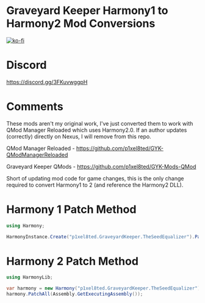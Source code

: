 # Graveyard Keeper Harmony1 to Harmony2 Mod Conversions

[![ko-fi](https://ko-fi.com/img/githubbutton_sm.svg)](https://ko-fi.com/F2F2DI3WA)

# Discord

https://discord.gg/3FKuvwggpH

# Comments

These mods aren't my original work, I've just converted them to work with QMod Manager Reloaded which uses Harmony2.0. If an author updates (correctly) directly on Nexus, I will remove from this repo.
 
 QMod Manager Reloaded  - https://github.com/p1xel8ted/GYK-QModManagerReloaded
 
 Graveyard Keeper QMods - https://github.com/p1xel8ted/GYK-Mods-QMod
 
 Short of updating mod code for game changes, this is the only change required to convert Harmony1 to 2 (and reference the Harmony2 DLL).
 
 # Harmony 1 Patch Method
 
 ```c#
 using Harmony;
 
 HarmonyInstance.Create("p1xel8ted.GraveyardKeeper.TheSeedEqualizer").PatchAll(Assembly.GetExecutingAssembly());
 ```
 # Harmony 2 Patch Method
 
```c#
using HarmonyLib;

var harmony = new Harmony("p1xel8ted.GraveyardKeeper.TheSeedEqualizer");
harmony.PatchAll(Assembly.GetExecutingAssembly());
```
